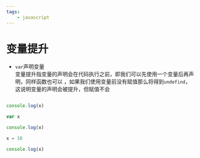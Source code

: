 ```yaml
---
tags:
    - javascript
---
```


# 变量提升

- `var`声明变量  
变量提升指变量的声明会在代码执行之前，即我们可以先使用一个变量后再声明，同样函数也可以
，如果我们使用变量前没有赋值那么将得到`undefind`，这说明变量的声明会被提升，但赋值不会

```js

console.log(x)

var x

console.log(x)

x = 10

console.log(x)

```
